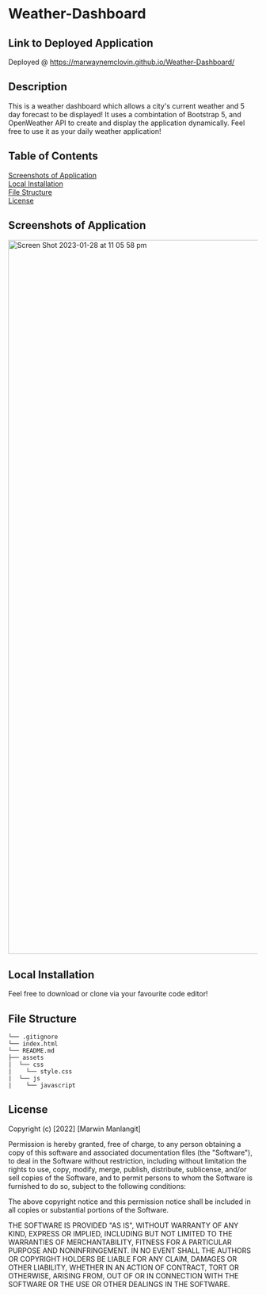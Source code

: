 # Weather-Dashboard
## Link to Deployed Application
Deployed @ https://marwaynemclovin.github.io/Weather-Dashboard/

## Description
This is a weather dashboard which allows a city's current weather and 5 day forecast to be displayed! It uses a combintation of Bootstrap 5, and OpenWeather API to create and display the application dynamically. Feel free to use it as your daily weather application!

## Table of Contents
[Screenshots of Application](#Screenshots-of-Application) <br>
[Local Installation](#Local-Installation) <br>
[File Structure](#File-Structure) <br>
[License](#License)

## Screenshots of Application

<img width="1442" alt="Screen Shot 2023-01-28 at 11 05 58 pm" src="https://user-images.githubusercontent.com/112296194/215265549-4d04649a-50a1-4689-a6d4-fe8219092b0a.png">


## Local Installation
Feel free to download or clone via your favourite code editor!

## File Structure
```
└── .gitignore
└── index.html
└── README.md
├── assets
|  └── css
|    └── style.css
|  └── js
|    └── javascript

```

## License
Copyright (c) [2022] [Marwin Manlangit]

Permission is hereby granted, free of charge, to any person obtaining a copy
of this software and associated documentation files (the "Software"), to deal
in the Software without restriction, including without limitation the rights
to use, copy, modify, merge, publish, distribute, sublicense, and/or sell
copies of the Software, and to permit persons to whom the Software is
furnished to do so, subject to the following conditions:

The above copyright notice and this permission notice shall be included in all
copies or substantial portions of the Software.

THE SOFTWARE IS PROVIDED "AS IS", WITHOUT WARRANTY OF ANY KIND, EXPRESS OR
IMPLIED, INCLUDING BUT NOT LIMITED TO THE WARRANTIES OF MERCHANTABILITY,
FITNESS FOR A PARTICULAR PURPOSE AND NONINFRINGEMENT. IN NO EVENT SHALL THE
AUTHORS OR COPYRIGHT HOLDERS BE LIABLE FOR ANY CLAIM, DAMAGES OR OTHER
LIABILITY, WHETHER IN AN ACTION OF CONTRACT, TORT OR OTHERWISE, ARISING FROM,
OUT OF OR IN CONNECTION WITH THE SOFTWARE OR THE USE OR OTHER DEALINGS IN THE
SOFTWARE.
